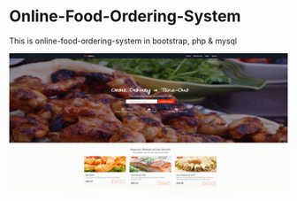 # Online-Food-Ordering-System
This is online-food-ordering-system in bootstrap, php &amp; mysql

![](./screenshot/screenshot.jpg)
